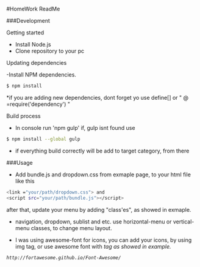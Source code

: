 #HomeWork ReadMe

###Development

Getting started

- Install Node.js 
- Clone repository to your pc

Updating dependencies

-Install NPM dependencies.

```sh
$ npm install
```
*if you are adding new dependencies, dont forget yo use define[] or " @ =require('dependency') " 

Build process

- In console run 'npm gulp' if, gulp isnt found use 

```sh
$ npm install --global gulp
```

- if everything  build correctly will be add to target category, from there 

###Usage

- Add bundle.js and dropdown.css from exmaple page, to your html file like this 
```sh
<link ="your/path/dropdown.css"> and 
<script src="your/path/bundle.js"></script>
```
after that, update your menu by adding "class'es", as showed in exmaple.
- navigation, dropdown, sublist and etc.
use horizontal-menu or vertical-menu classes, to change menu layout.

- I was using awesome-font for icons, you can add your icons, by using img tag, or use awesome font with <i> tag as showed in example.
```sh
http://fortawesome.github.io/Font-Awesome/
```
